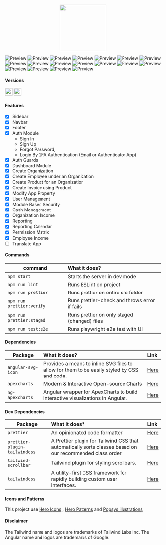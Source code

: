 <p align="center">
    <img src="src/assets/preview/logo.png" width="150">
</p>

<p>
  <img alt="Preview" src="img/dashboard-v6.png">
  <img alt="Preview" src="img/report-v7.png">
  <img alt="Preview" src="img/employee-v2.png">
  <img alt="Preview" src="img/employee-expense-v7.png">
  <img alt="Preview" src="img/daily-reporting-v7.png">
  <img alt="Preview" src="img/reporting-calendar-v7-p1.png">
  <img alt="Preview" src="img/reporting-calendar-v7-p2.png">
  <img alt="Preview" src="img/employee-income-v7.png">
  <img alt="Preview" src="img/product-v1.png">
  <img alt="Preview" src="img/invoice-list-v7.png">
  <img alt="Preview" src="img/invoice-page-part-1.png">
  <img alt="Preview" src="img/invoice-page-part-2.png">
  <img alt="Preview" src="img/invoice-page-part-3.png">
  <img alt="Preview" src="img/invoice-pdf.png">
  <img alt="Preview" src="img/profile-view-v7.png">
  <img alt="Preview" src="img/2FA-By-Authenticator-App.png">
  <img alt="Preview" src="img/permission-matrix-v5.png">
  <img alt="Preview" src="img/app-property-v1.png">


</p>

#### Versions

<a href="https://angular.io"><img height= "24" src= "https://img.shields.io/badge/Angular 19-DD0031?style=for-the-badge&logo=angular&logoColor=white"></a> <a href="https://tailwindcss.com"><img height= "24" src= "https://img.shields.io/badge/Tailwind 3-0ea5e9?style=for-the-badge&logo=tailwind-css&logoColor=white"></a>

#### Features

- [x] Sidebar
- [x] Navbar
- [x] Footer
- [x] Auth Module 
    - Sign In
    - Sign Up
    - Forgot Password,
    - Login By 2FA Authentication (Email or Authenticator App)
- [x] Auth Guards
- [x] Dashboard Module
- [x] Create Organization
- [x] Create Employee under an Organization
- [x] Create Product for an Organization
- [x] Create Invoice using Product
- [x] Modify App Property
- [x] User Management
- [x] Module Based Security
- [x] Cash Management
- [x] Organization Income
- [x] Reporting
- [x] Reporting Calendar
- [x] Permission Matrix
- [x] Employee Income
- [ ] Translate App

#### Commands

| command                   | What it does?                                 |
| ------------------------- | :-------------------------------------------- |
| `npm start`               | Starts the server in dev mode                 |
| `npm run lint`            | Runs ESLint on project                        |
| `npm run prettier`        | Runs prettier on entire src folder            |
| `npm run prettier:verify` | Runs prettier-check and throws error if fails |
| `npm run prettier:staged` | Runs prettier on only staged (changed) files  |
| `npm run test:e2e`        | Runs playwright e2e test with UI              |

#### Dependencies

| Package            | What it does?                                                                               | Link                                                   |
| ------------------ | :------------------------------------------------------------------------------------------ | :----------------------------------------------------- |
| `angular-svg-icon` | Provides a means to inline SVG files to allow for them to be easily styled by CSS and code. | [Here](https://www.npmjs.com/package/angular-svg-icon) |
| `apexcharts`       | Modern & Interactive Open-source Charts                                                     | [Here](https://www.npmjs.com/package/apexcharts)       |
| `ng-apexcharts`    | Angular wrapper for ApexCharts to build interactive visualizations in Angular.              | [Here](https://www.npmjs.com/package/ng-apexcharts)    |

#### Dev Dependencies

| Package                       | What it does?                                                                                            | Link                                                              |
| ----------------------------- | :------------------------------------------------------------------------------------------------------- | :---------------------------------------------------------------- |
| `prettier`                    | An opinionated code formatter                                                                            | [Here](https://www.npmjs.com/package/prettier)                    |
| `prettier-plugin-tailwindcss` | A Prettier plugin for Tailwind CSS that automatically sorts classes based on our recommended class order | [Here](https://www.npmjs.com/package/prettier-plugin-tailwindcss) |
| `tailwind-scrollbar`          | Tailwind plugin for styling scrollbars.                                                                  | [Here](https://www.npmjs.com/package/tailwind-scrollbar)          |
| `tailwindcss`                 | A utility-first CSS framework for rapidly building custom user interfaces.                               | [Here](https://www.npmjs.com/package/tailwindcss)                 |

#### Icons and Patterns

This project use [Hero Icons](https://heroicons.com/) , [Hero Patterns](https://heropatterns.com/) and [Popsys illustrations](https://popsy.co/)


#### Disclaimer

The Tailwind name and logos are trademarks of Tailwind Labs Inc.
The Angular name and logos are trademarks of Google.
